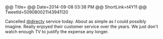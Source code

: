 @@ Title=
@@ Date=2014-09-08 03:38 PM
@@ ShortLink=t4Y11
@@ TweetId=509080021143941120

Cancelled [@directv](https://twitter.com/directv) service today. About as simple as I could possibly imagine. Really enjoyed their customer service over the years. We just don't watch enough TV to justify the expense any longer.